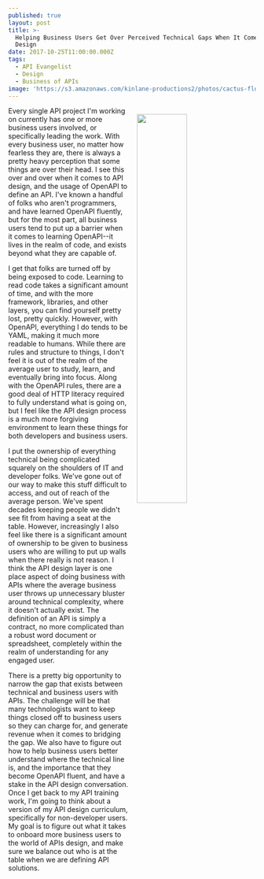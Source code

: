 ```yaml
---
published: true
layout: post
title: >-
  Helping Business Users Get Over Perceived Technical Gaps When It Comes To API
  Design
date: 2017-10-25T11:00:00.000Z
tags:
  - API Evangelist
  - Design
  - Business of APIs
image: 'https://s3.amazonaws.com/kinlane-productions2/photos/cactus-flower.jpg'
---
```

<p><img src="https://s3.amazonaws.com/kinlane-productions2/photos/cactus-flower.jpg" align="right" width="45%" style="padding: 15px;" /></p>Every single API project I'm working on currently has one or more business users involved, or specifically leading the work. With every business user, no matter how fearless they are, there is always a pretty heavy perception that some things are over their head. I see this over and over when it comes to API design, and the usage of OpenAPI to define an API. I've known a handful of folks who aren't programmers, and have learned OpenAPI fluently, but for the most part, all business users tend to put up a barrier when it comes to learning OpenAPI--it lives in the realm of code, and exists beyond what they are capable of.

I get that folks are turned off by being exposed to code. Learning to read code takes a significant amount of time, and with the more framework, libraries, and other layers, you can find yourself pretty lost, pretty quickly. However, with OpenAPI, everything I do tends to be YAML, making it much more readable to humans. While there are rules and structure to things, I don't feel it is out of the realm of the average user to study, learn, and eventually bring into focus. Along with the OpenAPI rules, there are a good deal of HTTP literacy required to fully understand what is going on, but I feel like the API design process is a much more forgiving environment to learn these things for both developers and business users.

I put the ownership of everything technical being complicated squarely on the shoulders of IT and developer folks. We've gone out of our way to make this stuff difficult to access, and out of reach of the average person. We've spent decades keeping people we didn't see fit from having a seat at the table. However, increasingly I also feel like there is a significant amount of ownership to be given to business users who are willing to put up walls when there really is not reason. I think the API design layer is one place aspect of doing business with APIs where the average business user throws up unnecessary bluster around technical complexity, where it doesn't actually exist. The definition of an API is simply a contract, no more complicated than a robust word document or spreadsheet, completely within the realm of understanding for any engaged user.

There is a pretty big opportunity to narrow the gap that exists between technical and business users with APIs. The challenge will be that many technologists want to keep things closed off to business users so they can charge for, and generate revenue when it comes to bridging the gap. We also have to figure out how to help business users better understand where the technical line is, and the importance that they become OpenAPI fluent, and have a stake in the API design conversation. Once I get back to my API training work, I'm going to think about a version of my API design curriculum, specifically for non-developer users. My goal is to figure out what it takes to onboard more business users to the world of APIs design, and make sure we balance out who is at the table when we are defining API solutions.
